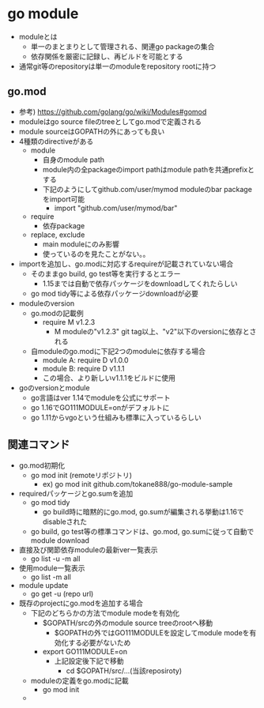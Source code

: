 # go module

* moduleとは
  * 単一のまとまりとして管理される、関連go packageの集合
  * 依存関係を厳密に記録し、再ビルドを可能とする
* 通常git等のrepositoryは単一のmoduleをrepository rootに持つ

## go.mod

* 参考) https://github.com/golang/go/wiki/Modules#gomod
* moduleはgo source fileのtreeとしてgo.modで定義される
* module sourceはGOPATHの外にあっても良い
* 4種類のdirectiveがある
  * module
    * 自身のmodule path
    * module内の全packageのimport pathはmodule pathを共通prefixとする
    * 下記のようにしてgithub.com/user/mymod moduleのbar packageをimport可能
      * import "github.com/user/mymod/bar"
  * require
    * 依存package
  * replace, exclude
    * main moduleにのみ影響
    * 使っているのを見たことがない。。
* importを追加し、go.modに対応するrequireが記載されていない場合
  * そのままgo build, go test等を実行するとエラー
    * 1.15までは自動で依存パッケージをdownloadしてくれたらしい
  * go mod tidy等による依存パッケージdownloadが必要
* moduleのversion
  * go.modの記載例
    * require M v1.2.3
      * M moduleの"v1.2.3" git tag以上、"v2"以下のversionに依存とされる
  * 自moduleのgo.modに下記2つのmoduleに依存する場合
    * module A: require D v1.0.0
    * module B: require D v1.1.1
    * この場合、より新しいv1.1.1をビルドに使用
* goのversionとmodule
  * go言語はver 1.14でmoduleを公式にサポート
  * go 1.16でGO111MODULE=onがデフォルトに
  * go 1.11からvgoという仕組みも標準に入っているらしい

## 関連コマンド

* go.mod初期化
  * go mod init (remoteリポジトリ)
    * ex) go mod init github.com/tokane888/go-module-sample
* requiredパッケージとgo.sumを追加
  * go mod tidy
    * go build時に暗黙的にgo.mod, go.sumが編集される挙動は1.16でdisableされた
  * go build, go test等の標準コマンドは、go.mod, go.sumに従って自動でmodule download
* 直接及び関節依存moduleの最新ver一覧表示
  * go list -u -m all
* 使用module一覧表示
  * go list -m all
* module update
  * go get -u (repo url)
* 既存のprojectにgo.modを追加する場合
  * 下記のどちらかの方法でmodule modeを有効化
    * $GOPATH/srcの外のmodule source treeのrootへ移動
      * $GOPATHの外ではGO111MODULEを設定してmodule modeを有効化する必要がないため
    * export GO111MODULE=on
      * 上記設定後下記で移動
        * cd $GOPATH/src/...(当該reposiroty)
  * moduleの定義をgo.modに記載    
    * go mod init
  * 
